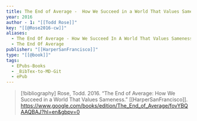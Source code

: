 ```yaml
---
title: The End of Average -  How We Succeed in a World That Values Sameness
year: 2016
author - 1: "[[Todd Rose]]"
key: "[[@Rose2016-cw]]"
aliases:
  - The End Of Average - How We Succeed In A World That Values Sameness
  - The End Of Average
publisher: "[[HarperSanFrancisco]]"
type: "[[@book]]"
tags:
  - EPubs-Books
  - _BibTex-to-MD-Git
  - ePub
---
```


> [!bibliography]
> Rose, Todd. 2016. “The End of Average: How We Succeed in a World That Values Sameness.” [[HarperSanFrancisco]]. https://www.google.com/books/edition/The_End_of_Average/fovYBQAAQBAJ?hl=en&gbpv=0